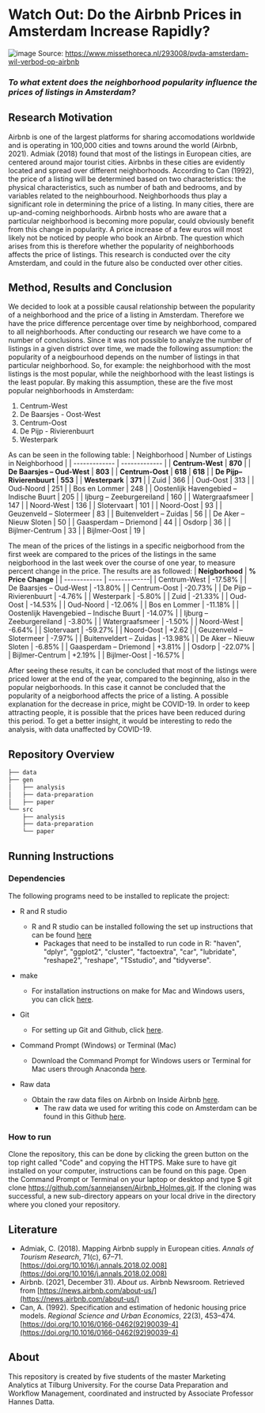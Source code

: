 # **Watch Out: Do the Airbnb Prices in Amsterdam Increase Rapidly?**
![image](https://user-images.githubusercontent.com/98964062/166501741-9aa27bd8-3a58-4319-9058-2ec5d39fa900.png) Source: https://www.missethoreca.nl/293008/pvda-amsterdam-wil-verbod-op-airbnb

### *To what extent does the neighborhood popularity influence the prices of listings in Amsterdam?*

## **Research Motivation**
Airbnb is one of the largest platforms for sharing accomodations worldwide and is operating in 100,000 cities and towns around the world (Airbnb, 2021). Admiak (2018) found that most of the listings in European cities, are centered around major tourist cities. Airbnbs in these cities are evidently located and spread over different neighborhoods. According to Can (1992), the price of a listing will be determined based on two characteristics: the physical characteristics, such as number of bath and bedrooms, and by variables related to the neighbourhood. Neighborhoods thus play a significant role in determining the price of a listing. In many cities, there are up-and-coming neighborhoods. Airbnb hosts who are aware that a particular neighborhood is becoming more popular, could obviously benefit from this change in popularity. A price increase of a few euros will most likely not be noticed by people who book an Airbnb. The question which arises from this is therefore whether the popularity of neighborhoods affects the price of listings. This research is conducted over the city Amsterdam, and could in the future also be conducted over other cities. 

## **Method, Results and Conclusion**
We decided to look at a possible causal relationship between the popularity of a neighborhood and the price of a listing in Amsterdam. Therefore we have the price difference percentage over time by neighborhood, compared to all neighborhoods. After conducting our research we have come to a number of conclusions. Since it was not possible to analyze the number of listings in a given district over time, we made the following assumption: the popularity of a neigbourhood depends on the number of listings in that particular neighborhood. So, for example: the neighborhood with the most listings is the most popular, while the neighborhood with the least listings is the least popular. By making this assumption, these are the five most popular neighborhoods in Amsterdam:
1. Centrum-West
2. De Baarsjes - Oost-West
3. Centrum-Oost
4. De Pijp - Rivierenbuurt
5. Westerpark

As can be seen in the following table:
| Neighborhood | Number of Listings in Neighborhood |
| ------------- | ------------- |
| **Centrum-West** | **870** |
| **De Baarsjes – Oud-West** | **803** |
| **Centrum-Oost** | **618** | **618** |
| **De Pijp– Rivierenbuurt** | **553** |
| **Westerpark** | **371** |
| Zuid | 366 |
| Oud-Oost | 313 |
| Oud-Noord | 251 |
| Bos en Lommer | 248 |
| Oostenlijk Havengebied – Indische Buurt | 205 |
| Ijburg – Zeeburgereiland | 160 |
| Watergraafsmeer | 147 |
| Noord-West | 136 |
| Slotervaart | 101 |
| Noord-Oost | 93 |
| Geuzenveld – Slotermeer | 83 |
| Buitenveldert – Zuidas | 56 |
| De Aker – Nieuw Sloten | 50 |
| Gaasperdam – Driemond | 44 |
| Osdorp | 36 |
| Bijlmer-Centrum | 33 |
| Bijlmer-Oost | 19 |
 

The mean of the prices of the listings in a specific neigborhood from the first week are compared to the prices of the listings in the same neigborhood in the last week over the course of one year, to measure percent change in the price. The results are as followed:
| **Neigborhood** | **% Price Change** |
| ------------ | -------------|
| Centrum-West  |	-17.58% |
| De Baarsjes – Oud-West |	-13.80% |
| Centrum-Oost	| -20.73% |
| De Pijp – Rivierenbuurt |	-4.76% |
| Westerpark |	-5.80% |
| Zuid	| -21.33% |
| Oud-Oost | -14.53% |
| Oud-Noord	| -12.06% |
| Bos en Lommer | -11.18% |
| Oostenlijk Havengebied – Indische Buurt | -14.07% |
| Ijburg – Zeeburgereiland |	-3.80% |
| Watergraafsmeer |	-1.50% |
| Noord-West | -6.64% |
| Slotervaart | -59.27% |
| Noord-Oost | +2.62 |
| Geuzenveld – Slotermeer |	-7.97% |
| Buitenveldert – Zuidas |	-13.98% |
| De Aker – Nieuw Sloten | -6.85% |
| Gaasperdam – Driemond	| +3.81% |
| Osdorp | -22.07% |
| Bijlmer-Centrum | +2.19% |
| Bijlmer-Oost |	-16.57% |


After seeing these results, it can be concluded that most of the listings were priced lower at the end of the year, compared to the beginning, also in the popular neigborhoods. In this case it cannot be concluded that the popularity of a neigborhood affects the price of a listing. A possible explanation for the decrease in price, might be COVID-19. In order to keep attracting people, it is possible that the prices have been reduced during this period. To get a better insight, it would be interesting to redo the analysis, with data unaffected by COVID-19.

## **Repository Overview**
```txt
├── data
├── gen
│   ├── analysis
│   ├── data-preparation
│   ├── paper
└── src
    ├── analysis
    ├── data-preparation
    └── paper
```
## **Running Instructions**
### Dependencies<br/>
The following programs need to be installed to replicate the project:<br/>

- R and R studio<br/>
    - R and R studio can be installed following the set up instructions that can be found [here](https://tilburgsciencehub.com/building-blocks/configure-your-computer/statistics-and-computation/r/) <br/>
      - Packages that need to be installed to run code in R: "haven", "dplyr", "ggplot2", "cluster", "factoextra", "car", "lubridate", "reshape2", "reshape", "TSstudio", and "tidyverse". <br/>
  
- make <br/>
    - For installation instructions on make for Mac and Windows users, you can click [here](https://tilburgsciencehub.com/building-blocks/configure-your-computer/automation-and-workflows/make/).

- Git
    - For setting up Git and Github, click [here](https://tilburgsciencehub.com/building-blocks/configure-your-computer/statistics-and-computation/git/).
  
- Command Prompt (Windows) or Terminal (Mac)  <br/>
    - Download the Command Prompt for Windows users or Terminal for Mac users through Anaconda [here](https://www.anaconda.com/products/individual).
  
- Raw data <br/>
    - Obtain the raw data files on Airbnb on Inside Airbnb [here](http://insideairbnb.com/get-the-data.html).
      - The raw data we used for writing this code on Amsterdam can be found in this Github [here](https://github.com/sannejansen/Airbnb_Holmes/tree/my_project/raw_data).

### How to run <br/>
Clone the repository, this can be done by clicking the green button on the top right called "Code" and copying the HTTPS. Make sure to have git installed on your computer, instructions can be found on this page. Open the Command Prompt or Terminal on your laptop or desktop and type $ git clone https://github.com/sannejansen/Airbnb_Holmes.git. If the cloning was successful, a new sub-directory appears on your local drive in the directory where you cloned your repository.


## **Literature**
- Admiak, C. (2018). Mapping Airbnb supply in European cities. *Annals of Tourism Research*, 71(c), 67–71. [https://doi.org/10.1016/j.annals.2018.02.008](https://doi.org/10.1016/j.annals.2018.02.008)
- Airbnb. (2021, December 31). *About us*. Airbnb Newsroom. Retrieved from [https://news.airbnb.com/about-us/](https://news.airbnb.com/about-us/)
- Can, A. (1992). Specification and estimation of hedonic housing price models. *Regional Science and Urban Economics*, 22(3), 453–474. [https://doi.org/10.1016/0166-0462(92)90039-4](https://doi.org/10.1016/0166-0462(92)90039-4)

## **About**
This repository is created by five students of the master Marketing Analytics at Tilburg University. For the course Data Preparation and Workflow Management, coordinated and instructed by Associate Professor Hannes Datta.
